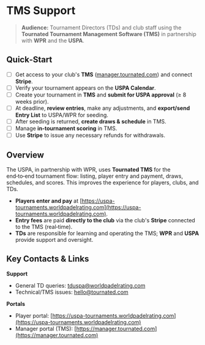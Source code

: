 # TMS Support

> **Audience:** Tournament Directors (TDs) and club staff using the **Tournated Tournament Management Software (TMS)** in partnership with **WPR** and the **USPA**.

## Quick‑Start

- [ ] Get access to your club's **TMS** ([manager.tournated.com](https://manager.tournated.com)) and connect **Stripe**.
- [ ] Verify your tournament appears on the **USPA Calendar**.
- [ ] Create your tournament in **TMS** and **submit for USPA approval** (≥ 8 weeks prior).
- [ ] At deadline, **review entries**, make any adjustments, and **export/send Entry List** to USPA/WPR for seeding.
- [ ] After seeding is returned, **create draws & schedule** in TMS.
- [ ] Manage **in‑tournament scoring** in TMS.
- [ ] Use **Stripe** to issue any necessary refunds for withdrawals.

## Overview

The USPA, in partnership with WPR, uses **Tournated TMS** for the end‑to‑end tournament flow: listing, player entry and payment, draws, schedules, and scores. This improves the experience for players, clubs, and TDs.

- **Players enter and pay** at [https://uspa-tournaments.worldpadelrating.com](https://uspa-tournaments.worldpadelrating.com).
- **Entry fees** are paid **directly to the club** via the club's **Stripe** connected to the TMS (real‑time).
- **TDs** are responsible for learning and operating the TMS; **WPR** and **USPA** provide support and oversight.

## Key Contacts & Links

**Support**

- General TD queries: [tduspa@worldpadelrating.com](mailto:tduspa@worldpadelrating.com)
- Technical/TMS issues: [hello@tournated.com](mailto:hello@tournated.com)

**Portals**

- Player portal: [https://uspa-tournaments.worldpadelrating.com](https://uspa-tournaments.worldpadelrating.com)
- Manager portal (TMS): [https://manager.tournated.com](https://manager.tournated.com)
